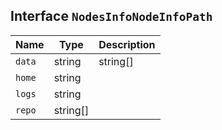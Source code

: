 ## Interface `NodesInfoNodeInfoPath`

| Name | Type | Description |
| - | - | - |
| `data` | string | string[] | &nbsp; |
| `home` | string | &nbsp; |
| `logs` | string | &nbsp; |
| `repo` | string[] | &nbsp; |
